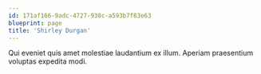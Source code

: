 ```yaml
---
id: 171af166-9adc-4727-930c-a593b7f83e63
blueprint: page
title: 'Shirley Durgan'
---
```

Qui eveniet quis amet molestiae laudantium ex illum. Aperiam praesentium voluptas expedita modi.